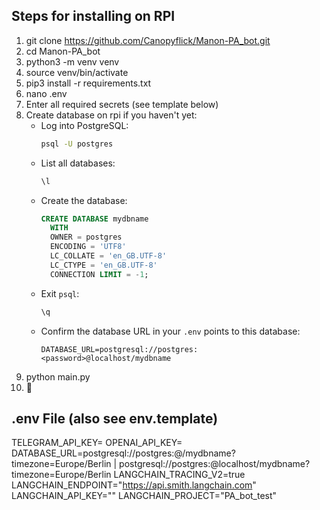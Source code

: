 ## Steps for installing on RPI
1. git clone https://github.com/Canopyflick/Manon-PA_bot.git
2. cd Manon-PA_bot
3. python3 -m venv venv
4. source venv/bin/activate
5. pip3 install -r requirements.txt
6. nano .env
7. Enter all required secrets (see template below)
8. Create database on rpi if you haven't yet:
    - Log into PostgreSQL:
      ```bash
      psql -U postgres
      ```
    - List all databases:
      ```sql
      \l
      ```
    - Create the database:
      ```sql
      CREATE DATABASE mydbname
        WITH
        OWNER = postgres
        ENCODING = 'UTF8'
        LC_COLLATE = 'en_GB.UTF-8'
        LC_CTYPE = 'en_GB.UTF-8'
        CONNECTION LIMIT = -1;
      ```
    - Exit `psql`:
      ```sql
      \q
      ```
    - Confirm the database URL in your `.env` points to this database:
      ```plaintext
      DATABASE_URL=postgresql://postgres:<password>@localhost/mydbname
      ```
9. python main.py
10. 🥳

## .env File (also see env.template)
TELEGRAM_API_KEY=
OPENAI_API_KEY=
DATABASE_URL=postgresql://postgres:<password>@<ip>/mydbname?timezone=Europe/Berlin | postgresql://postgres:<password>@localhost/mydbname?timezone=Europe/Berlin
LANGCHAIN_TRACING_V2=true
LANGCHAIN_ENDPOINT="https://api.smith.langchain.com"
LANGCHAIN_API_KEY="<key>"
LANGCHAIN_PROJECT="PA_bot_test"

